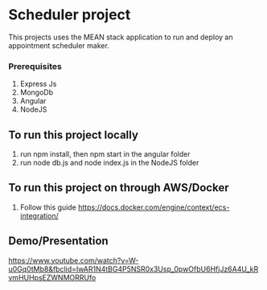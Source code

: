 # Scheduler project
This projects uses the MEAN stack application to run and deploy an appointment scheduler maker.

### Prerequisites
1. Express Js
2. MongoDb
3. Angular
4. NodeJS

## To run this project locally
1. run npm install, then npm start in the angular folder
2. run node db.js and node index.js in the NodeJS folder

## To run this project on through AWS/Docker
1. Follow this guide https://docs.docker.com/engine/context/ecs-integration/

## Demo/Presentation
https://www.youtube.com/watch?v=W-u0Gq0tMb8&fbclid=IwAR1N4tBG4P5NSR0x3Usp_0pwOfbU6HfjJz6A4U_kRvmHUHpsEZWNMORRUfo
